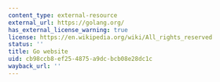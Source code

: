 ```yaml
---
content_type: external-resource
external_url: https://golang.org/
has_external_license_warning: true
license: https://en.wikipedia.org/wiki/All_rights_reserved
status: ''
title: Go website
uid: cb98ccb8-ef25-4875-a9dc-bcb08e28dc1c
wayback_url: ''
---
```

